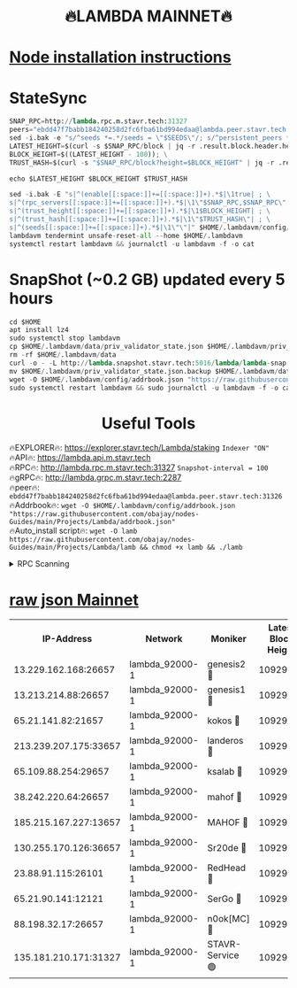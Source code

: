 <h1 align="center"> 🔥LAMBDA MAINNET🔥</h1>


[Node installation instructions](https://github.com/obajay/nodes-Guides/tree/main/Projects/Lambda)
=


# StateSync
```python
SNAP_RPC=http://lambda.rpc.m.stavr.tech:31327
peers="ebdd47f7babb184240258d2fc6fba61bd994edaa@lambda.peer.stavr.tech:31326" 
sed -i.bak -e "s/^seeds *=.*/seeds = \"$SEEDS\"/; s/^persistent_peers *=.*/persistent_peers = \"$PEERS\"/" $HOME/.lambdavm/config/config.toml
LATEST_HEIGHT=$(curl -s $SNAP_RPC/block | jq -r .result.block.header.height); \
BLOCK_HEIGHT=$((LATEST_HEIGHT - 100)); \
TRUST_HASH=$(curl -s "$SNAP_RPC/block?height=$BLOCK_HEIGHT" | jq -r .result.block_id.hash)

echo $LATEST_HEIGHT $BLOCK_HEIGHT $TRUST_HASH

sed -i.bak -E "s|^(enable[[:space:]]+=[[:space:]]+).*$|\1true| ; \
s|^(rpc_servers[[:space:]]+=[[:space:]]+).*$|\1\"$SNAP_RPC,$SNAP_RPC\"| ; \
s|^(trust_height[[:space:]]+=[[:space:]]+).*$|\1$BLOCK_HEIGHT| ; \
s|^(trust_hash[[:space:]]+=[[:space:]]+).*$|\1\"$TRUST_HASH\"| ; \
s|^(seeds[[:space:]]+=[[:space:]]+).*$|\1\"\"|" $HOME/.lambdavm/config/config.toml
lambdavm tendermint unsafe-reset-all --home $HOME/.lambdavm
systemctl restart lambdavm && journalctl -u lambdavm -f -o cat

```
# SnapShot (~0.2 GB) updated every 5 hours
```python
cd $HOME
apt install lz4
sudo systemctl stop lambdavm
cp $HOME/.lambdavm/data/priv_validator_state.json $HOME/.lambdavm/priv_validator_state.json.backup
rm -rf $HOME/.lambdavm/data
curl -o - -L http://lambda.snapshot.stavr.tech:5016/lambda/lambda-snap.tar.lz4 | lz4 -c -d - | tar -x -C $HOME/.lambdavm --strip-components 2
mv $HOME/.lambdavm/priv_validator_state.json.backup $HOME/.lambdavm/data/priv_validator_state.json
wget -O $HOME/.lambdavm/config/addrbook.json "https://raw.githubusercontent.com/obajay/nodes-Guides/main/Projects/Lambda/addrbook.json"
sudo systemctl restart lambdavm && sudo journalctl -u lambdavm -f -o cat
```
 <h1 align="center"> Useful Tools</h1>

🔥EXPLORER🔥:      https://explorer.stavr.tech/Lambda/staking	        `Indexer "ON"` \
🔥API🔥: 			 		 https://lambda.api.m.stavr.tech \
🔥RPC🔥:           http://lambda.rpc.m.stavr.tech:31327	              `Snapshot-interval = 100` \
🔥gRPC🔥:          http://lambda.grpc.m.stavr.tech:2287 \
🔥peer🔥:					 `ebdd47f7babb184240258d2fc6fba61bd994edaa@lambda.peer.stavr.tech:31326` \
🔥Addrbook🔥:    ```wget -O $HOME/.lambdavm/config/addrbook.json "https://raw.githubusercontent.com/obajay/nodes-Guides/main/Projects/Lambda/addrbook.json"``` \
🔥Auto_install script🔥: ```wget -O lamb https://raw.githubusercontent.com/obajay/nodes-Guides/main/Projects/Lambda/lamb && chmod +x lamb && ./lamb```


<details>
<summary>RPC Scanning</summary>

<h2 align="center"> We scan nodes in real time every 4 hours. And we provide the final result of RPC endpoints.
We cannot influence the operation of these nodes in any way. </h2>


```python
If Voting Power is higher than 0 --> then the Node is a validator of the network and may be subject to attack and be a potential threat to the chain.
```
```python
We marked such validators with a red symbol
```

</details>

[raw json Mainnet](https://rpc-check.lambm.stavr.tech/lambm/rpc-lambm-result.json)
=


<table><tr><th>IP-Address</th><th>Network</th><th>Moniker</th><th>Latest Block Height</th><th>Earliest Block Height</th><th>Catching Up</th><th>Tx Index</th><th>Voting Power</th><th>Scan Time</th></tr><tr><td>13.229.162.168:26657</td><td>lambda_92000-1</td><td>genesis2 🔴</td><td>10929182</td><td>1</td><td>False</td><td>on</td><td>16647390</td><td>2024-01-04T01:55:22.265901751UTC</td></tr><tr><td>13.213.214.88:26657</td><td>lambda_92000-1</td><td>genesis1 🔴</td><td>10929184</td><td>1</td><td>False</td><td>on</td><td>107835</td><td>2024-01-04T01:55:27.281007085UTC</td></tr><tr><td>65.21.141.82:21657</td><td>lambda_92000-1</td><td>kokos 🔴</td><td>10929185</td><td>7716001</td><td>False</td><td>off</td><td>546765</td><td>2024-01-04T01:55:29.817292981UTC</td></tr><tr><td>213.239.207.175:33657</td><td>lambda_92000-1</td><td>landeros 🔴</td><td>10929180</td><td>8136001</td><td>False</td><td>off</td><td>1251841</td><td>2024-01-04T01:55:16.097781665UTC</td></tr><tr><td>65.109.88.254:29657</td><td>lambda_92000-1</td><td>ksalab 🔴</td><td>10929186</td><td>8715001</td><td>False</td><td>on</td><td>505290</td><td>2024-01-04T01:55:32.550811944UTC</td></tr><tr><td>38.242.220.64:26657</td><td>lambda_92000-1</td><td>mahof 🔴</td><td>10929178</td><td>10131001</td><td>False</td><td>off</td><td>770350</td><td>2024-01-04T01:55:09.384661723UTC</td></tr><tr><td>185.215.167.227:13657</td><td>lambda_92000-1</td><td>MAHOF 🔴</td><td>10929184</td><td>10134001</td><td>False</td><td>on</td><td>2051510</td><td>2024-01-04T01:55:26.044355953UTC</td></tr><tr><td>130.255.170.126:36657</td><td>lambda_92000-1</td><td>Sr20de 🔴</td><td>10929180</td><td>10715001</td><td>False</td><td>off</td><td>674101</td><td>2024-01-04T01:55:16.540987807UTC</td></tr><tr><td>23.88.91.115:26101</td><td>lambda_92000-1</td><td>RedHead 🔴</td><td>10929180</td><td>10829180</td><td>False</td><td>off</td><td>553202</td><td>2024-01-04T01:55:16.785676681UTC</td></tr><tr><td>65.21.90.141:12121</td><td>lambda_92000-1</td><td>SerGo 🔴</td><td>10929186</td><td>10829186</td><td>False</td><td>off</td><td>10591790</td><td>2024-01-04T01:55:32.946844987UTC</td></tr><tr><td>88.198.32.17:26657</td><td>lambda_92000-1</td><td>n0ok[MC] 🔴</td><td>10929186</td><td>10829186</td><td>False</td><td>off</td><td>1578630</td><td>2024-01-04T01:55:35.937772973UTC</td></tr><tr><td>135.181.210.171:31327</td><td>lambda_92000-1</td><td>STAVR-Service 🟢</td><td>10929186</td><td>10929001</td><td>False</td><td>on</td><td>0</td><td>2024-01-04T01:55:32.205712797UTC</td></tr></table>
